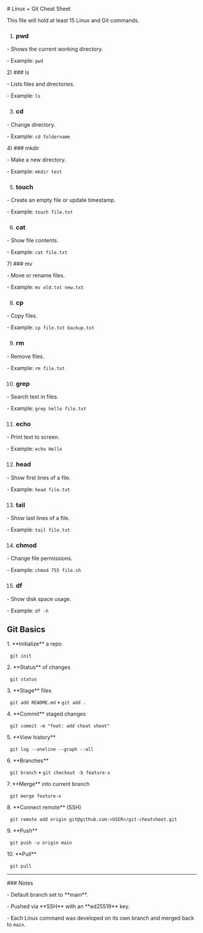 \# Linux + Git Cheat Sheet



This file will hold at least 15 Linux and Git commands.


1) ### pwd

\- Shows the current working directory.

\- Example: `pwd`



2\) ### ls

\- Lists files and directories.

\- Example: `ls`


3) ### cd

\- Change directory.

\- Example: `cd foldername`



4\) ### mkdir

\- Make a new directory.

\- Example: `mkdir test`


5) ### touch

\- Create an empty file or update timestamp.

\- Example: `touch file.txt`


6) ### cat

\- Show file contents.

\- Example: `cat file.txt`



7\) ### mv

\- Move or rename files.

\- Example: `mv old.txt new.txt`


8) ### cp

\- Copy files.

\- Example: `cp file.txt backup.txt`


9) ### rm

\- Remove files.

\- Example: `rm file.txt`


10) ### grep

\- Search text in files.

\- Example: `grep hello file.txt`


11) ### echo

\- Print text to screen.

\- Example: `echo Hello`


12) ### head

\- Show first lines of a file.

\- Example: `head file.txt`


13) ### tail

\- Show last lines of a file.

\- Example: `tail file.txt`


14) ### chmod

\- Change file permissions.

\- Example: `chmod 755 file.sh`


15) ### df

\- Show disk space usage.

\- Example: `df -h`


## Git Basics



1\. \*\*Initialize\*\* a repo  

&nbsp;  `git init`



2\. \*\*Status\*\* of changes  

&nbsp;  `git status`



3\. \*\*Stage\*\* files  

&nbsp;  `git add README.md`  •  `git add .`



4\. \*\*Commit\*\* staged changes  

&nbsp;  `git commit -m "feat: add cheat sheet"`



5\. \*\*View history\*\*  

&nbsp;  `git log --oneline --graph --all`



6\. \*\*Branches\*\*  

&nbsp;  `git branch`  •  `git checkout -b feature-x`



7\. \*\*Merge\*\* into current branch  

&nbsp;  `git merge feature-x`



8\. \*\*Connect remote\*\* (SSH)  

&nbsp;  `git remote add origin git@github.com:<USER>/git-cheatsheet.git`



9\. \*\*Push\*\*  

&nbsp;  `git push -u origin main`



10\. \*\*Pull\*\*  

&nbsp;   `git pull`



---



\### Notes

\- Default branch set to \*\*main\*\*.  

\- Pushed via \*\*SSH\*\* with an \*\*ed25519\*\* key.  

\- Each Linux command was developed on its own branch and merged back to `main`.

